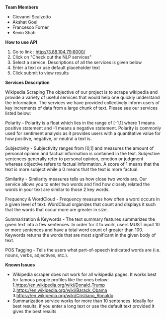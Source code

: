 **Team Members**

- Giovanni Scalzotto
- Akshat Goel
- Francesco Forner
- Kevin Shah

**How to use API**

1. Go to link : http://3.88.104.79:8000/
2. Click on "Check out the NLP services"
3. Select a service. Descriptions of all the services is given below
4. Enter a text or use default placeholder text
5. Click submit to view results

**Services Description**

Wikipedia Scraping The objective of our project is to scrape wikipedia and provide a variety of useful services that would help one quickly understand the information. The services we have provided collectively inform users of key increments of data from a large chunk of text. Please see our services listed below:

Polarity - Polarity is a float which lies in the range of [-1,1] where 1 means positive statement and -1 means a negative statement. Polarity is commonly used for sentiment analysis as it provides users with a quantitative value for how positive, negative, or neutral a text is.

Subjectivity - Subjectivity ranges from [0,1] and measures the amount of personal opinion and factual information is contained in the text. Subjective sentences generally refer to personal opinion, emotion or judgment whereas objective refers to factual information. A score of 1 means that the text is more subject while a 0 means that the text is more factual.

Similarity - Similarity measures tells us how close two words are. Our service allows you to enter two words and find how closely related the words in your text are similar to those 2 key words.

Frequency & WordCloud - Frequency measures how often a word occurs in a given level of text. WordCloud organizes that count and displays it such that the words that occur more are greater in size.

Summarization & Keywords - The text summary features summarizes the given text into a few sentences. In order for it to work, users MUST input 10 or more sentences and have a total word count of greater than 100. Keywords returns the words that are most significant in the given body of text.

POS Tagging - Tells the users what part-of-speech indicated words are (i.e. nouns, verbs, adjectives, etc.).

**Known Issues**

- Wikipedia scraper does not work for all wikipedia pages. It works best for famous people profiles like the ones below: 
  1.https://en.wikipedia.org/wiki/Donald_Trump
  2.https://en.wikipedia.org/wiki/Barack_Obama
  3.https://en.wikipedia.org/wiki/Cristiano_Ronaldo
- Summarization service works for more than 10 sentences. Ideally for best results, if you enter a long text or use the default text provided it gives the best results
